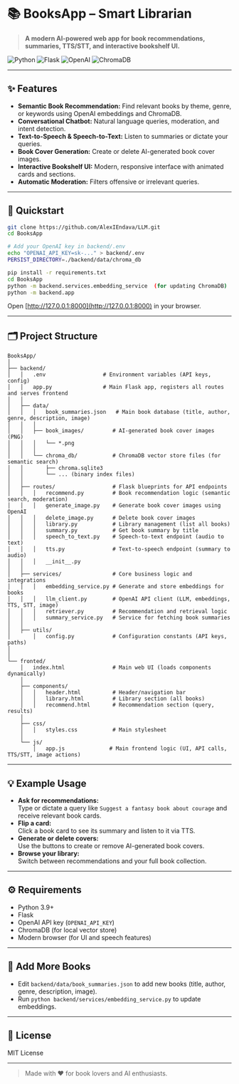 # 📚 BooksApp – Smart Librarian

> **A modern AI-powered web app for book recommendations, summaries, TTS/STT, and interactive bookshelf UI.**

![Python](https://img.shields.io/badge/python-3.9%2B-blue?logo=python)
![Flask](https://img.shields.io/badge/flask-web%20app-lightgrey?logo=flask)
![OpenAI](https://img.shields.io/badge/openai-embeddings%20%7C%20chat-green?logo=openai)
![ChromaDB](https://img.shields.io/badge/chromadb-vector%20store-orange?logo=databricks)

---

## ✨ Features

- **Semantic Book Recommendation:** Find relevant books by theme, genre, or keywords using OpenAI embeddings and ChromaDB.
- **Conversational Chatbot:** Natural language queries, moderation, and intent detection.
- **Text-to-Speech & Speech-to-Text:** Listen to summaries or dictate your queries.
- **Book Cover Generation:** Create or delete AI-generated book cover images.
- **Interactive Bookshelf UI:** Modern, responsive interface with animated cards and sections.
- **Automatic Moderation:** Filters offensive or irrelevant queries.

---

## 🚀 Quickstart

```bash
git clone https://github.com/AlexIEndava/LLM.git
cd BooksApp

# Add your OpenAI key in backend/.env
echo "OPENAI_API_KEY=sk-..." > backend/.env
PERSIST_DIRECTORY=./backend/data/chroma_db

pip install -r requirements.txt
cd BooksApp
python -m backend.services.embedding_service  (for updating ChromaDB)
python -m backend.app
```

Open [http://127.0.0.1:8000](http://127.0.0.1:8000) in your browser.

---

## 🗂️ Project Structure

```
BooksApp/
│
├── backend/
│   │   .env                  # Environment variables (API keys, config)
│   │   app.py                # Main Flask app, registers all routes and serves frontend
│   │
│   ├── data/
│   │   │   book_summaries.json   # Main book database (title, author, genre, description, image)
│   │   │
│   │   ├── book_images/         # AI-generated book cover images (PNG)
│   │   │   └── *.png
│   │   │
│   │   └── chroma_db/           # ChromaDB vector store files (for semantic search)
│   │       ├── chroma.sqlite3
│   │       └── ... (binary index files)
│   │
│   ├── routes/                  # Flask blueprints for API endpoints
│   │   │   recommend.py         # Book recommendation logic (semantic search, moderation)
│   │   │   generate_image.py    # Generate book cover images using OpenAI
│   │   │   delete_image.py      # Delete book cover images
│   │   │   library.py           # Library management (list all books)
│   │   │   summary.py           # Get book summary by title
│   │   │   speech_to_text.py    # Speech-to-text endpoint (audio to text)
│   │   │   tts.py               # Text-to-speech endpoint (summary to audio)
│   │   │   __init__.py
│   │
│   ├── services/                # Core business logic and integrations
│   │   │   embedding_service.py # Generate and store embeddings for books
│   │   │   llm_client.py        # OpenAI API client (LLM, embeddings, TTS, STT, image)
│   │   │   retriever.py         # Recommendation and retrieval logic
│   │   │   summary_service.py   # Service for fetching book summaries
│   │
│   ├── utils/
│       │   config.py            # Configuration constants (API keys, paths)
│   
│
└── fronted/
    │   index.html               # Main web UI (loads components dynamically)
    │
    ├── components/
    │   │   header.html          # Header/navigation bar
    │   │   library.html         # Library section (all books)
    │   │   recommend.html       # Recommendation section (query, results)
    │
    ├── css/
    │   │   styles.css           # Main stylesheet
    │
    └── js/
        │   app.js              # Main frontend logic (UI, API calls, TTS/STT, image actions)
```

---

## 💡 Example Usage

- **Ask for recommendations:**  
  Type or dictate a query like `Suggest a fantasy book about courage` and receive relevant book cards.
- **Flip a card:**  
  Click a book card to see its summary and listen to it via TTS.
- **Generate or delete covers:**  
  Use the buttons to create or remove AI-generated book covers.
- **Browse your library:**  
  Switch between recommendations and your full book collection.

---

## ⚙️ Requirements

- Python 3.9+
- Flask
- OpenAI API key (`OPENAI_API_KEY`)
- ChromaDB (for local vector store)
- Modern browser (for UI and speech features)

---

## 📖 Add More Books

- Edit `backend/data/book_summaries.json` to add new books (title, author, genre, description, image).
- Run `python backend/services/embedding_service.py` to update embeddings.

---

## 📝 License

MIT License

---

> Made with ❤️ for book lovers and AI enthusiasts.

